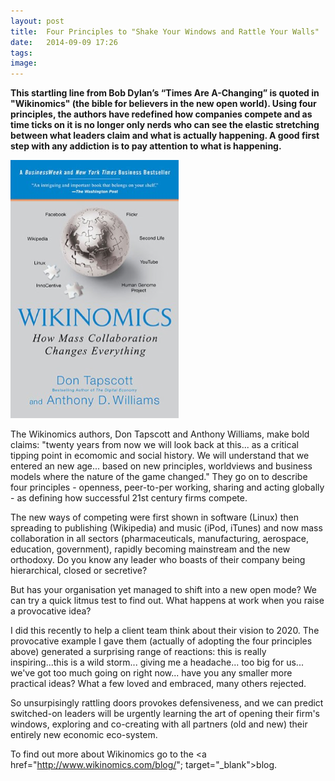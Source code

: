 ```yaml
---
layout: post
title:  Four Principles to "Shake Your Windows and Rattle Your Walls"
date:   2014-09-09 17:26
tags: 
image:
---
```


**This startling line from Bob Dylan’s “Times Are A-Changing” is quoted in "Wikinomics" (the bible for believers in the new open world). Using four principles, the authors have redefined how companies compete and as time ticks on it is no longer only nerds who can see the elastic stretching between what leaders claim and what is actually happening. A good first step with any addiction is to pay attention to what is happening.**

![](/libb/images/wikinomics.png)

The Wikinomics authors, Don Tapscott and Anthony Williams, make bold claims: "twenty years from now we will look back at this... as a critical tipping point in ecomomic and social history. We will understand that we entered an new age... based on new principles, worldviews and business models where the nature of the game changed." They go on to describe four principles - openness, peer-to-per working, sharing and acting globally - as defining how successful 21st century firms compete.

 The new ways of competing were first shown in software (Linux) then spreading to publishing (Wikipedia) and music (iPod, iTunes) and now mass collaboration in all sectors (pharmaceuticals, manufacturing, aerospace, education, government), rapidly becoming mainstream and the new orthodoxy. Do you know any leader who boasts of their company being hierarchical, closed or secretive?

 But has your organisation yet managed to shift into a new open mode? We can try a quick litmus test to find out. What happens at work when you raise a provocative idea? 

 I did this recently to help a client team think about their vision to 2020. The provocative example I gave them (actually of adopting the four principles above) generated a surprising range of reactions: this is really inspiring...this is a wild storm... giving me a headache... too big for us... we've got too much going on right now... have you any smaller more practical ideas? What a few loved and embraced, many others rejected.

 So unsurpisingly rattling doors provokes defensiveness, and we can predict switched-on leaders will be urgently learning the art of opening their firm's windows, exploring and co-creating with all partners (old and new) their entirely new economic eco-system. 

To find out more about Wikinomics go to the <a href="http://www.wikinomics.com/blog/"; target="_blank">blog. </a>









